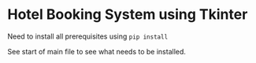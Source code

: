 # Hotel Booking System using Tkinter

Need to install all prerequisites using `pip install`

See start of main file to see what needs to be installed.
